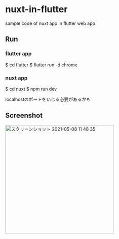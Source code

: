 # nuxt-in-flutter

sample code of nuxt app in flutter web app

## Run

### flutter app
$ cd flutter
$ flutter run -d chrome

### nuxt app
$ cd nuxt
$ npm run dev

localhostのポートをいじる必要があるかも


## Screenshot

<img width="343" alt="スクリーンショット 2021-05-08 11 48 35" src="https://user-images.githubusercontent.com/1274336/117523429-61f08b00-aff3-11eb-964e-56771cf0fa58.png">
